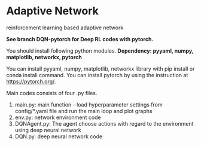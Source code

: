 # Adaptive Network

reinforcement learning based adaptive network 


**See branch DQN-pytorch for Deep RL codes with pytorch.**


You should install following python modules.
**Dependency: pyyaml, numpy, matplotlib, networkx, pytorch**

You can install pyyaml, numpy, matplotlib, networkx library with pip install or conda install command.
You can install pytorch by using the instruction at https://pytorch.org/.

Main codes consists of four .py files.
1. main.py: main function - load hyperparameter settings from config/*.yaml file and run the main loop and plot graphs
2. env.py: network environment code
3. DQNAgent.py: The agent choose actions with regard to the environment using deep neural network
4. DQN.py: deep neural network code

